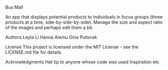 Bus Mall

An app that displays potential products to individuals in focus groups (three products at a time, side-by-side-by-side). Manage the size and aspect ratio of the images and perhaps edit them a bit.

<!-- Getting Started
These instructions will get you a copy of the project up and running on your local machine for development and testing purposes. See deployment for notes on how to deploy the project on a live system. -->

<!-- Prerequisites
What things you need to install the software and how to install them

Give examples
Installing
A step by step series of examples that tell you how to get a development env running

Say what the step will be

Give the example
And repeat

until finished
End with an example of getting some data out of the system or using it for a little demo

Running the tests
Explain how to run the automated tests for this system

Break down into end to end tests
Explain what these tests test and why

Give an example
And coding style tests
Explain what these tests test and why

Give an example
Deployment
Add additional notes about how to deploy this on a live system

Built With
Dropwizard - The web framework used
Maven - Dependency Management
ROME - Used to generate RSS Feeds
Contributing
Please read CONTRIBUTING.md for details on our code of conduct, and the process for submitting pull requests to us. -->

<!-- Versioning
We use SemVer for versioning. For the versions available, see the tags on this repository. -->

Authors
Leyla Li
Hanna Alemu
Gina Pultorak

License
This project is licensed under the MIT License - see the LICENSE.md file for details

Acknowledgments
Hat tip to anyone whose code was used
Inspiration
etc